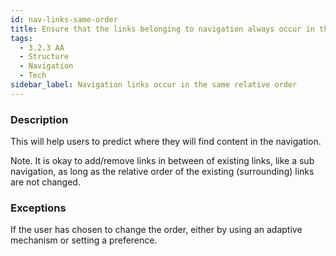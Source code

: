 ```yaml
---
id: nav-links-same-order
title: Ensure that the links belonging to navigation always occur in the same relative order on each page
tags:
  - 3.2.3 AA
  - Structure
  - Navigation
  - Tech
sidebar_label: Navigation links occur in the same relative order
---
```


### Description

This will help users to predict where they will find content in the navigation. 

Note. It is okay to add/remove links in between of existing links, like a sub navigation, as long as the relative order of the existing (surrounding) links are not changed.

### Exceptions

If the user has chosen to change the order, either by using an adaptive mechanism or setting a preference.
